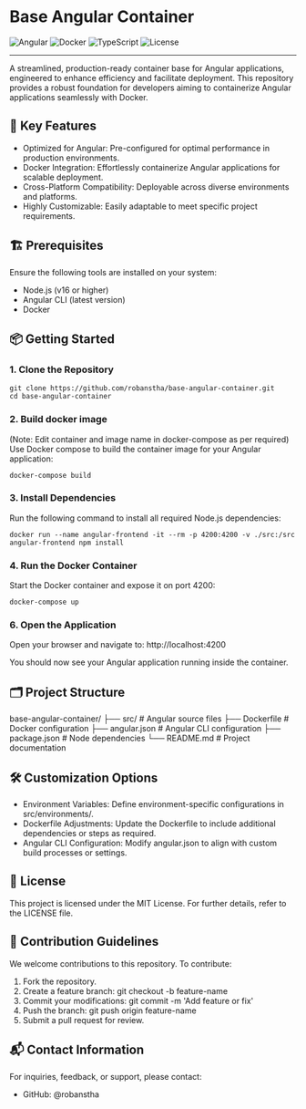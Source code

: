 # Base Angular Container

![Angular](https://img.shields.io/badge/Angular-%23DD0031.svg?style=for-the-badge&logo=angular&logoColor=white)
![Docker](https://img.shields.io/badge/Docker-%230db7ed.svg?style=for-the-badge&logo=docker&logoColor=white)
![TypeScript](https://img.shields.io/badge/TypeScript-%23007ACC.svg?style=for-the-badge&logo=typescript&logoColor=white)
![License](https://img.shields.io/github/license/robanstha/base-angular-container?style=for-the-badge)

---

A streamlined, production-ready container base for Angular applications, engineered to enhance efficiency and facilitate deployment. This repository provides a robust foundation for developers aiming to containerize Angular applications seamlessly with Docker.

## 🚀 Key Features

- Optimized for Angular: Pre-configured for optimal performance in production environments.
- Docker Integration: Effortlessly containerize Angular applications for scalable deployment.
- Cross-Platform Compatibility: Deployable across diverse environments and platforms.
- Highly Customizable: Easily adaptable to meet specific project requirements.

## 🏗️ Prerequisites

Ensure the following tools are installed on your system:

- Node.js (v16 or higher)
- Angular CLI (latest version)
- Docker

## 📦 Getting Started

### 1. Clone the Repository
```
git clone https://github.com/robanstha/base-angular-container.git
cd base-angular-container
```

### 2. Build docker image
(Note: Edit container and image name in docker-compose as per required)
Use Docker compose to build the container image for your Angular application:
```
docker-compose build
```

### 3. Install Dependencies
Run the following command to install all required Node.js dependencies:
```
docker run --name angular-frontend -it --rm -p 4200:4200 -v ./src:/src  angular-frontend npm install
```

### 4. Run the Docker Container

Start the Docker container and expose it on port 4200:
```
docker-compose up
```

### 6. Open the Application

Open your browser and navigate to:
http://localhost:4200

You should now see your Angular application running inside the container.

## 🗂️ Project Structure

base-angular-container/
├── src/               # Angular source files
├── Dockerfile         # Docker configuration
├── angular.json       # Angular CLI configuration
├── package.json       # Node dependencies
└── README.md          # Project documentation

## 🛠️ Customization Options

- Environment Variables: Define environment-specific configurations in src/environments/.
- Dockerfile Adjustments: Update the Dockerfile to include additional dependencies or steps as required.
- Angular CLI Configuration: Modify angular.json to align with custom build processes or settings.

## 📃 License

This project is licensed under the MIT License. For further details, refer to the LICENSE file.

## 🤝 Contribution Guidelines

We welcome contributions to this repository. To contribute:

1. Fork the repository.
2. Create a feature branch: git checkout -b feature-name
3. Commit your modifications: git commit -m 'Add feature or fix'
4. Push the branch: git push origin feature-name
5. Submit a pull request for review.

## 📬 Contact Information

For inquiries, feedback, or support, please contact:

- GitHub: @robanstha